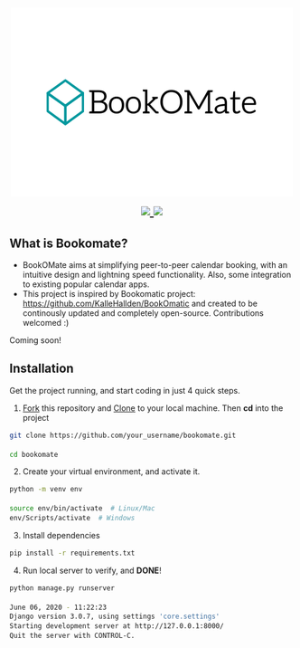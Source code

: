 

<h1 align="center">
  <img src="https://raw.githubusercontent.com/Bookomate/bookomate/master/assets/bookomate.png" ></br>
  <a href="https://gitter.im/Bookomate/community?utm_source=badge&utm_medium=badge&utm_campaign=pr-badge">
        <img src="https://badges.gitter.im/Bookomate/community.svg">
    </a>
    <a href="https://travis-ci.com/github/Bookomate/bookomate">
        <img src="https://travis-ci.com/Bookomate/bookomate.svg?branch=master">
    </a>
</h1>

<p align="center">
    
</p>

## What is Bookomate?
- BookOMate aims at simplifying peer-to-peer calendar booking, with an intuitive design and lightning speed functionality. Also, some integration to existing popular calendar apps.
- This project is inspired by Bookomatic project: https://github.com/KalleHallden/BookOmatic and created to be continously updated and completely open-source. Contributions welcomed :)

Coming soon!

## Installation

Get the project running, and start coding in just 4 quick steps.

1. [Fork](https://github.com/Bookomate/bookomate/fork) this repository and [Clone](https://www.atlassian.com/git/tutorials/setting-up-a-repository/git-clone) to your local machine. Then  **cd** into the project

```bash
git clone https://github.com/your_username/bookomate.git

cd bookomate
```

2. Create your virtual environment, and activate it.

```bash
python -m venv env

source env/bin/activate  # Linux/Mac
env/Scripts/activate  # Windows
```

3. Install dependencies

```bash
pip install -r requirements.txt
```

4. Run local server to verify, and **DONE**!

```bash
python manage.py runserver

June 06, 2020 - 11:22:23
Django version 3.0.7, using settings 'core.settings'
Starting development server at http://127.0.0.1:8000/
Quit the server with CONTROL-C.
```
